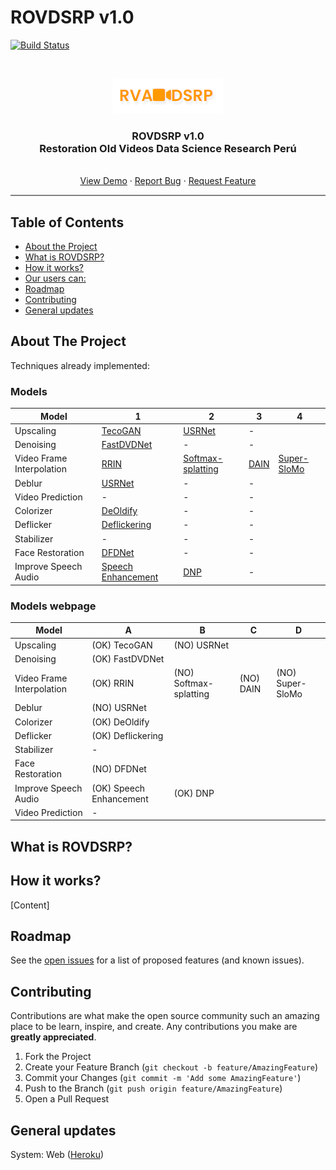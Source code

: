 # ROVDSRP v1.0

[![Build Status](https://travis-ci.org/ZurMaD/restoration-old-video.svg?branch=master)](https://travis-ci.org/ZurMaD/restoration-old-video)


<br />
<p align="center">
  <a href="#">
    <img src="/assets/logo.png">
  </a>

  <h3 align="center">ROVDSRP v1.0<br>
  Restoration Old Videos Data Science Research Perú</h3>

  <p align="center">
    <br />
    <a href="https://rovdsrp.herokuapp.com/">View Demo</a>
    ·
    <a href="#">Report Bug</a>
    ·
    <a href="#">Request Feature</a>
  </p>
</p>
<hr style="height:2px;border-width:0;color:gray;background-color:gray">


<!-- TABLE OF CONTENTS -->
## Table of Contents

* [About the Project](#about-the-project)
* [What is ROVDSRP?](#what-is)
* [How it works?](#how-works)
* [Our users can:](#our-users)
* [Roadmap](#roadmap)
* [Contributing](#contributing)
* [General updates](#general-updates)


<!-- ABOUT THE PROJECT -->
## About The Project

Techniques already implemented:

### Models

| Model                     | 1                  | 2                 | 3    | 4 |
|---------------------------|--------------------|-------------------|------|-------------|
| Upscaling                 | [TecoGAN](https://github.com/ZurMaD/TecoGAN) | [USRNet](https://github.com/ZurMaD/USRNet)| - |  |
| Denoising                 | [FastDVDNet](https://github.com/ZurMaD/fastdvdnet) | - | - | |
| Video Frame Interpolation | [RRIN](https://github.com/ZurMaD/RRIN) | [Softmax-splatting](https://github.com/ZurMaD/softmax-splatting) | [DAIN](https://github.com/ZurMaD/DAIN) | [Super-SloMo](https://github.com/ZurMaD/Super-SloMo) |
| Deblur                    | [USRNet](https://github.com/ZurMaD/USRNet) | - | - | |
| Video Prediction          | - | - | - | |
| Colorizer                 | [DeOldify](https://github.com/ZurMaD/DeOldify) | - | - | |
| Deflicker                 | [Deflickering](https://github.com/ZurMaD/deflickering) | - | -    | |
| Stabilizer                | - | - | - | |
| Face Restoration          | [DFDNet](https://github.com/csxmli2016/DFDNet) | - | - | |
| Improve Speech Audio      | [Speech Enhancement](https://github.com/ZurMaD/Speech-enhancement) | [DNP](https://github.com/ZurMaD/DNP) | - | |


### Models webpage

| Model                     | A                          | B                         | C           | D                   |
|---------------------------|----------------------------|---------------------------|-------------|---------------------|
| Upscaling                 | \(OK\) TecoGAN             | \(NO\) USRNet             |             |                     |
| Denoising                 | \(OK\) FastDVDNet          |                           |             |                     |
| Video Frame Interpolation | \(OK\) RRIN                | \(NO\) Softmax\-splatting | \(NO\) DAIN | \(NO\) Super\-SloMo |
| Deblur                    | \(NO\) USRNet              |                           |             |                     |
| Colorizer                 | \(OK\) DeOldify            |                           |             |                     |
| Deflicker                 | \(OK\) Deflickering        |                           |             |                     |
| Stabilizer                | \-                         |                           |             |                     |
| Face Restoration          | \(NO\) DFDNet              |                           |             |                     |
| Improve Speech Audio      | \(OK\) Speech Enhancement  | \(OK\) DNP                |             |                     |
| Video Prediction          | \-                         |                           |             |                     |


<!-- What is ROVDSRP? -->
## What is ROVDSRP?


<!-- How it works? -->
## How it works?

[Content]

<!-- ROADMAP -->
## Roadmap

See the [open issues](#) for a list of proposed features (and known issues).


<!-- CONTRIBUTING -->
## Contributing

Contributions are what make the open source community such an amazing place to be learn, inspire, and create. Any contributions you make are **greatly appreciated**.

1. Fork the Project
2. Create your Feature Branch (`git checkout -b feature/AmazingFeature`)
3. Commit your Changes (`git commit -m 'Add some AmazingFeature'`)
4. Push to the Branch (`git push origin feature/AmazingFeature`)
5. Open a Pull Request

<!-- General system updates -->
## General updates

System: Web ([Heroku](#)) 
